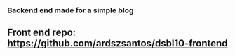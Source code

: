 ### Backend end made for a simple blog
## Front end repo: https://github.com/ardszsantos/dsbl10-frontend
